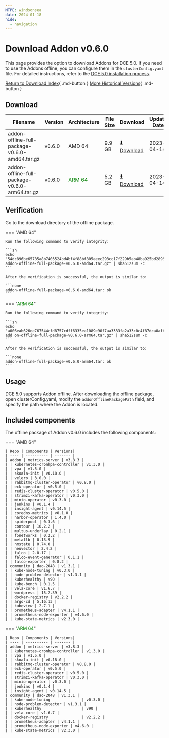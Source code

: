 ```yaml
---
MTPE: windsonsea
date: 2024-01-18
hide:
  - navigation
---
```


# Download Addon v0.6.0

This page provides the option to download Addons for DCE 5.0. If you need to use the Addons offline,
you can configure them in the `clusterConfig.yaml` file. For detailed instructions, refer to the
[DCE 5.0 installation process](../../install/index.md#install-dce-50-enterprise).

[Return to Download Index](../index.md#download-addon-offline-package){ .md-button }
[More Historical Versions](./history.md){ .md-button }

## Download

| Filename | Version | Architecture | File Size | Download | Update Date |
| -------- | ------- | ------------ | --------- | -------- | ----------- |
| addon-offline-full-package-v0.6.0-amd64.tar.gz | v0.6.0 | AMD 64 | 9.9 GB | [:arrow_down: Download](https://qiniu-download-public.daocloud.io/DaoCloud_DigitalX_Addon/addon-offline-full-package-v0.6.0-amd64.tar.gz) | 2023-04-14 |
| addon-offline-full-package-v0.6.0-arm64.tar.gz | v0.6.0 | <font color="green">ARM 64</font> | 5.2 GB | [:arrow_down: Download](https://qiniu-download-public.daocloud.io/DaoCloud_DigitalX_Addon/addon-offline-full-package-v0.6.0-arm64.tar.gz) | 2023-04-14 |

## Verification

Go to the download directory of the offline package.

=== "AMD 64"

    Run the following command to verify integrity:

    ```sh
    echo "54dc896be65785a8b7403524bd4bf4f88bf805aeec293cc17f229b5ab48ba925bd2895b8a51be2ce6a1cebb999918898c8d0ce74bc86f1d5567096485d8a708e addon-offline-full-package-v0.6.0-amd64.tar.gz" | sha512sum -c
    ```

    After the verification is successful, the output is similar to:

    ```none
    addon-offline-full-package-v0.6.0-amd64.tar: ok
    ```

=== "<font color="green">ARM 64</font>"

    Run the following command to verify integrity:

    ```sh
    echo "a006eab626ee767544cfd8757cdff6335ea1089e90f7aa3333fa2a33c0c4f87dca0afb3c7275bce940fd76984257da0e577c58d951647527933b937dc7fffa46 add on-offline-full-package-v0.6.0-arm64.tar.gz" | sha512sum -c
    ```

    After the verification is successful, the output is similar to:

    ```none
    addon-offline-full-package-v0.6.0-arm64.tar: ok
    ```

## Usage

DCE 5.0 supports Addon offline. After downloading the offline package, open clusterConfig.yaml, modify the `addonOfflinePackagePath` field, and specify the path where the Addon is located.

## Included components

The offline package of Addon v0.6.0 includes the following components:

=== "AMD 64"

    | Repo | Components | Versions|
    | ---- | ---------- | ------- |
    | addon | metrics-server | v3.8.3 |
    | | kubernetes-cronhpa-controller | v1.3.0 |
    | | vpa | v1.5.0 |
    | | skoala-init | v0.18.0 |
    | | velero | 3.0.0 |
    | | rabbitmq-cluster-operator | v0.8.0 |
    | | eck-operator | v0.5.0 |
    | | redis-cluster-operator | v0.5.0 |
    | | strimzi-kafka-operator | v0.3.0 |
    | | minio-operator | v0.3.0 |
    | | jenkins | v0.1.4 |
    | | insight-agent | v0.14.5 |
    | | coredns-metrics | v0.1.0 |
    | | harbor-operator | 1.4.0 |
    | | spiderpool | 0.3.6 |
    | | contour | 10.2.2 |
    | | multus-underlay | 0.2.1 |
    | | f5networks | 0.2.2 |
    | | metallb | 0.13.9 |
    | | nmstate | 0.74.0 |
    | | neuvector | 2.4.2 |
    | | falco | 2.0.17 |
    | | falco-event-generator | 0.1.1 |
    | | falco-exporter | 0.8.2 |
    | community | dao-2048 | v1.3.1 |
    | | kube-node-tuning | v0.3.0 |
    | | node-problem-detector | v1.3.1 |
    | | kuberhealthy | v90 |
    | | kube-bench | 0.1.5 |
    | | vela-core | v1.6.7 |
    | | wordpress | 15.2.39 |
    | | docker-registry | v2.2.2 |
    | | argo-cd | 5.16.13 |
    | | kubeview | 2.7.1 |
    | | prometheus-adapter | v4.1.1 |
    | | prometheus-node-exporter | v4.6.0 |
    | | kube-state-metrics | v2.3.0 |

=== "<font color="green">ARM 64</font>"

    | Repo | Components | Versions|
    | ---- | ---------- | ------- |
    | addon | metrics-server | v3.8.3 |
    | | kubernetes-cronhpa-controller | v1.3.0 |
    | | vpa | v1.5.0 |
    | | skoala-init | v0.18.0 |
    | | rabbitmq-cluster-operator | v0.8.0 |
    | | eck-operator | v0.5.0 |
    | | redis-cluster-operator | v0.5.0 |
    | | strimzi-kafka-operator | v0.3.0 |
    | | minio-operator | v0.3.0 |
    | | jenkins | v0.1.4 |
    | | insight-agent | v0.14.5 |
    | community | dao-2048 | v1.3.1 |
    | | kube-node-tuning              | v0.3.0 |
    | | node-problem-detector | v1.3.1 |
    | | kuberhealthy                  | v90 |
    | | vela-core | v1.6.7 |
    | | docker-registry               | v2.2.2 |
    | | prometheus-adapter | v4.1.1 |
    | | prometheus-node-exporter | v4.6.0 |
    | | kube-state-metrics | v2.3.0 |

